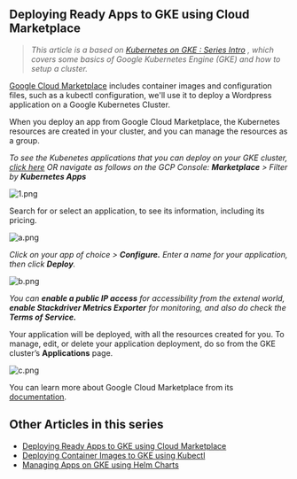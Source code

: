 ## Deploying Ready Apps to GKE using Cloud Marketplace

> _This article is a based on_ [_Kubernetes on GKE : Series Intro_](https://fullstackgcp.com/kubernetes-on-gke-series-intro-5969ae700e99) _, which covers some basics of Google Kubernetes Engine (GKE) and how to setup a cluster._

 [Google Cloud Marketplace](https://medium.com/r/?url=https%3A%2F%2Fcloud.google.com%2Fmarketplace)  includes container images and configuration files, such as a kubectl configuration, we'll use it to deploy a Wordpress application on a Google Kubernetes Cluster.

When you deploy an app from Google Cloud Marketplace, the Kubernetes resources are created in your cluster, and you can manage the resources as a group.

_To see the Kubenetes applications that you can deploy on your GKE cluster,_ [_click here_](https://console.cloud.google.com/kubernetes/add) _OR navigate as follows on the GCP Console:_ **_Marketplace_** _> Filter by_ **_Kubernetes Apps_**


![1.png](https://cdn.hashnode.com/res/hashnode/image/upload/v1582788973265/J5Puix5KM.png)

Search for or select an application, to see its information, including its pricing.

![a.png](https://cdn.hashnode.com/res/hashnode/image/upload/v1582789174306/55M8oGSGc.png)

_Click on your app of choice >_ **_Configure._** _Enter a name for your application, then click_ **_Deploy_**_._

![b.png](https://cdn.hashnode.com/res/hashnode/image/upload/v1582789204078/tp_NwzN8Q.png)

_You can_ **_enable a public IP access_** _for accessibility from the extenal world,_ **_enable Stackdriver Metrics Exporter_** _for monitoring, and also do check the_ **_Terms of Service._**

Your application will be deployed, with all the resources created for you.
To manage, edit, or delete your application deployment, do so from the GKE cluster’s **Applications** page.

![c.png](https://cdn.hashnode.com/res/hashnode/image/upload/v1582789282548/C3go4o2Lc.png)

You can learn more about Google Cloud Marketplace from its [documentation](https://cloud.google.com/marketplace/docs).

## Other Articles in this series

*   [Deploying Ready Apps to GKE using Cloud Marketplace](https://fullstackgcp.com/kubernetes-on-gke-series-intro-5969ae700e99)
*   [Deploying Container Images to GKE using Kubectl](#)
*   [Managing Apps on GKE using Helm Charts](#)
